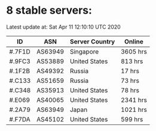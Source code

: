 # 8 stable servers:

Latest update at: Sat Apr 11 12:10:10 UTC 2020

| ID | ASN | Server Country | Online |
| -- | --- | -------------- | ------ |
| #.7F1D | AS63949 | Singapore | 3605 hrs |
| #.9FC3 | AS53889 | United States | 813 hrs |
| #.1F2B | AS49392 | Russia | 17 hrs |
| #.C133 | AS51659 | Russia | 73 hrs |
| #.C348 | AS35913 | United States | 78 hrs |
| #.E069 | AS40065 | United States | 2341 hrs |
| #.2A79 | AS63949 | Japan | 1021 hrs |
| #.F7DA | AS45102 | United States | 599 hrs |

